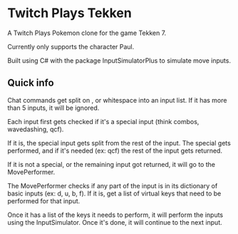 ﻿# Twitch Plays Tekken

A Twitch Plays Pokemon clone for the game Tekken 7.

Currently only supports the character Paul.

Built using C# with the package InputSimulatorPlus to simulate move inputs.

## Quick info

Chat commands get split on , or whitespace into an input list. If it has more than 5 inputs, it will be ignored.

Each input first gets checked if it's a special input (think combos, wavedashing, qcf).

If it is, the special input gets split from the rest of the input. The special gets performed, and if it's needed (ex: qcf) the rest of the input gets returned.

If it is not a special, or the remaining input got returned, it will go to the MovePerformer.

The MovePerformer checks if any part of the input is in its dictionary of basic inputs (ex: d, u, b, f). If it is, get a list of virtual keys that need to be performed for that input.

Once it has a list of the keys it needs to perform, it will perform the inputs using the InputSimulator. Once it's done, it will continue to the next input.